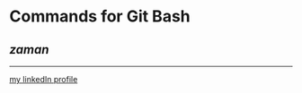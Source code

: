 # Commands for Git Bash
## *zaman*
__________

[my linkedIn profile](https://ae.linkedin.com/in/zamanzafar)
